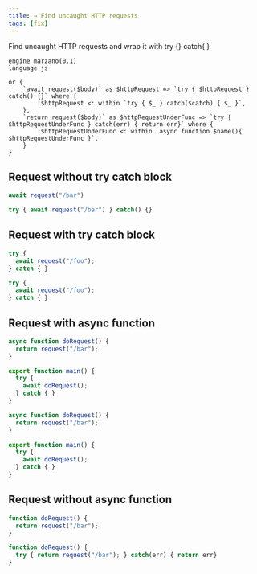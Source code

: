 ```yaml
---
title: ⇒ Find uncaught HTTP requests
tags: [fix]
---
```


Find uncaught HTTP requests and wrap it with try {} catch{ }


```grit
engine marzano(0.1)
language js

or { 
    `await request($body)` as $httpRequest => `try { $httpRequest } catch() {}` where {
        !$httpRequest <: within `try { $_ } catch($catch) { $_ }`,
    },
    `return request($body)` as $httpRequestUnderFunc => `try { $httpRequestUnderFunc } catch(err) { return err}` where {
        !$httpRequestUnderFunc <: within `async function $name(){ $httpRequestUnderFunc }`,
    }
}
```

## Request without try catch block

```javascript
await request("/bar")
```

```javascript
try { await request("/bar") } catch() {}
```

## Request with try catch block

```javascript
try {
  await request("/foo");
} catch { }
```

```javascript
try {
  await request("/foo");
} catch { }
```

## Request with async function

```javascript
async function doRequest() {
  return request("/bar");
}

export function main() {
  try {
    await doRequest();
  } catch { }
}
```

```javascript
async function doRequest() {
  return request("/bar");
}

export function main() {
  try {
    await doRequest();
  } catch { }
}
```

## Request without async function

```javascript
function doRequest() {
  return request("/bar");
}
```

```javascript
function doRequest() {
  try { return request("/bar"); } catch(err) { return err}
}
```

